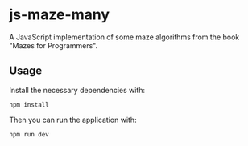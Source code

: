 # js-maze-many

A JavaScript implementation of some maze algorithms from the book "Mazes for Programmers".

## Usage

Install the necessary dependencies with:
```
npm install
```

Then you can run the application with:

```
npm run dev
```
